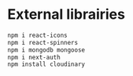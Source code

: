 # External librairies

```bash
npm i react-icons
npm i react-spinners
npm i mongodb mongoose
npm i next-auth
npm install cloudinary
```
